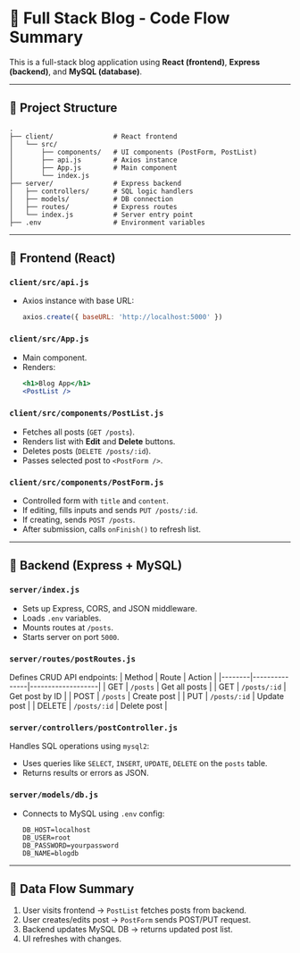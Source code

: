 # 📝 Full Stack Blog - Code Flow Summary

This is a full-stack blog application using **React (frontend)**, **Express (backend)**, and **MySQL (database)**.

---

## 🧭 Project Structure

```
.
├── client/               # React frontend
│   └── src/
│       ├── components/   # UI components (PostForm, PostList)
│       ├── api.js        # Axios instance
│       ├── App.js        # Main component
│       └── index.js
├── server/               # Express backend
│   ├── controllers/      # SQL logic handlers
│   ├── models/           # DB connection
│   ├── routes/           # Express routes
│   └── index.js          # Server entry point
├── .env                  # Environment variables
```

---

## 🎨 Frontend (React)

### `client/src/api.js`
- Axios instance with base URL:
  ```js
  axios.create({ baseURL: 'http://localhost:5000' })
  ```

### `client/src/App.js`
- Main component.
- Renders:
  ```jsx
  <h1>Blog App</h1>
  <PostList />
  ```

### `client/src/components/PostList.js`
- Fetches all posts (`GET /posts`).
- Renders list with **Edit** and **Delete** buttons.
- Deletes posts (`DELETE /posts/:id`).
- Passes selected post to `<PostForm />`.

### `client/src/components/PostForm.js`
- Controlled form with `title` and `content`.
- If editing, fills inputs and sends `PUT /posts/:id`.
- If creating, sends `POST /posts`.
- After submission, calls `onFinish()` to refresh list.

---

## 🔧 Backend (Express + MySQL)

### `server/index.js`
- Sets up Express, CORS, and JSON middleware.
- Loads `.env` variables.
- Mounts routes at `/posts`.
- Starts server on port `5000`.

### `server/routes/postRoutes.js`
Defines CRUD API endpoints:
| Method | Route         | Action            |
|--------|---------------|-------------------|
| GET    | `/posts`      | Get all posts     |
| GET    | `/posts/:id`  | Get post by ID    |
| POST   | `/posts`      | Create post       |
| PUT    | `/posts/:id`  | Update post       |
| DELETE | `/posts/:id`  | Delete post       |

### `server/controllers/postController.js`
Handles SQL operations using `mysql2`:
- Uses queries like `SELECT`, `INSERT`, `UPDATE`, `DELETE` on the `posts` table.
- Returns results or errors as JSON.

### `server/models/db.js`
- Connects to MySQL using `.env` config:
  ```env
  DB_HOST=localhost
  DB_USER=root
  DB_PASSWORD=yourpassword
  DB_NAME=blogdb
  ```

---

## 🔁 Data Flow Summary

1. User visits frontend → `PostList` fetches posts from backend.
2. User creates/edits post → `PostForm` sends POST/PUT request.
3. Backend updates MySQL DB → returns updated post list.
4. UI refreshes with changes.
